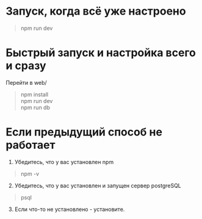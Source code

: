 # Запуск, когда всё уже настроено
> npm run dev
# Быстрый запуск и настройка всего и сразу
Перейти в web/
> npm install  
npm run dev  
npm run db
# Если предыдущий способ не работает
1. Убедитесь, что у вас установлен npm
> npm -v
2. Убедитесь, что у вас установлен и запущен сервер postgreSQL 
> psql
3. Если что-то не установлено - установите.
